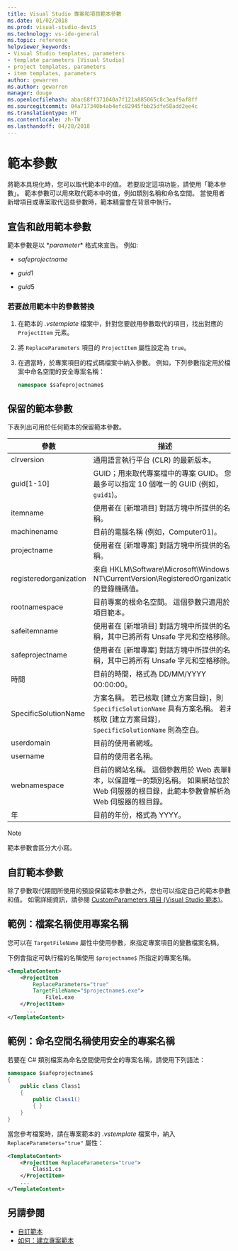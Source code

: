 ```yaml
---
title: Visual Studio 專案和項目範本參數
ms.date: 01/02/2018
ms.prod: visual-studio-dev15
ms.technology: vs-ide-general
ms.topic: reference
helpviewer_keywords:
- Visual Studio templates, parameters
- template parameters [Visual Studio]
- project templates, parameters
- item templates, parameters
author: gewarren
ms.author: gewarren
manager: douge
ms.openlocfilehash: abac68ff371040a7f121a885065c8c3eaf9af8ff
ms.sourcegitcommit: 04a717340b4ab4efc82945fbb25dfe58add2ee4c
ms.translationtype: HT
ms.contentlocale: zh-TW
ms.lasthandoff: 04/28/2018
---
```

# <a name="template-parameters"></a>範本參數

將範本具現化時，您可以取代範本中的值。 若要設定這項功能，請使用「範本參數」。 範本參數可以用來取代範本中的值，例如類別名稱和命名空間。 當使用者新增項目或專案取代這些參數時，範本精靈會在背景中執行。

## <a name="declaring-and-enabling-template-parameters"></a>宣告和啟用範本參數

範本參數是以 $*parameter*$ 格式來宣告。 例如: 

- $safeprojectname$

- $guid1$

- $guid5$

### <a name="to-enable-parameter-substitution-in-templates"></a>若要啟用範本中的參數替換

1. 在範本的 *.vstemplate* 檔案中，針對您要啟用參數取代的項目，找出對應的 `ProjectItem` 元素。

1. 將 `ReplaceParameters` 項目的 `ProjectItem` 屬性設定為 `true`。

1. 在適當時，於專案項目的程式碼檔案中納入參數。 例如，下列參數指定用於檔案中命名空間的安全專案名稱：

    ```csharp
    namespace $safeprojectname$
    ```

## <a name="reserved-template-parameters"></a>保留的範本參數

下表列出可用於任何範本的保留範本參數。

|參數|描述|
|---------------|-----------------|
|clrversion|通用語言執行平台 (CLR) 的最新版本。|
|guid[1-10]|GUID；用來取代專案檔中的專案 GUID。 您最多可以指定 10 個唯一的 GUID (例如，`guid1`)。|
|itemname|使用者在 [新增項目] 對話方塊中所提供的名稱。|
|machinename|目前的電腦名稱 (例如，Computer01)。|
|projectname|使用者在 [新增專案] 對話方塊中所提供的名稱。|
|registeredorganization|來自 HKLM\Software\Microsoft\Windows NT\CurrentVersion\RegisteredOrganization 的登錄機碼值。|
|rootnamespace|目前專案的根命名空間。 這個參數只適用於項目範本。|
|safeitemname|使用者在 [新增項目] 對話方塊中所提供的名稱，其中已將所有 Unsafe 字元和空格移除。|
|safeprojectname|使用者在 [新增專案] 對話方塊中所提供的名稱，其中已將所有 Unsafe 字元和空格移除。|
|時間|目前的時間，格式為 DD/MM/YYYY 00:00:00。|
|SpecificSolutionName|方案名稱。 若已核取 [建立方案目錄]，則 `SpecificSolutionName` 具有方案名稱。 若未核取 [建立方案目錄]，`SpecificSolutionName` 則為空白。|
|userdomain|目前的使用者網域。|
|username|目前的使用者名稱。|
|webnamespace|目前的網站名稱。 這個參數用於 Web 表單範本，以保證唯一的類別名稱。 如果網站位於 Web 伺服器的根目錄，此範本參數會解析為 Web 伺服器的根目錄。|
|年|目前的年份，格式為 YYYY。|

> [!NOTE]
> 範本參數會區分大小寫。

## <a name="custom-template-parameters"></a>自訂範本參數

除了參數取代期間所使用的預設保留範本參數之外，您也可以指定自己的範本參數和值。 如需詳細資訊，請參閱 [CustomParameters 項目 (Visual Studio 範本)](../extensibility/customparameters-element-visual-studio-templates.md)。

## <a name="example-use-the-project-name-for-a-file-name"></a>範例：檔案名稱使用專案名稱

您可以在 `TargetFileName` 屬性中使用參數，來指定專案項目的變數檔案名稱。

下例會指定可執行檔的名稱使用 `$projectname$` 所指定的專案名稱。

```xml
<TemplateContent>
    <ProjectItem
        ReplaceParameters="true"
        TargetFileName="$projectname$.exe">
            File1.exe
    </ProjectItem>
      ...
</TemplateContent>
```

## <a name="example-use-the-safe-project-name-for-the-namespace-name"></a>範例：命名空間名稱使用安全的專案名稱

若要在 C# 類別檔案為命名空間使用安全的專案名稱，請使用下列語法：

```csharp
namespace $safeprojectname$
{
    public class Class1
    {
        public Class1()
        { }
    }
}
```

當您參考檔案時，請在專案範本的 *.vstemplate* 檔案中，納入 `ReplaceParameters="true"` 屬性：

```xml
<TemplateContent>
    <ProjectItem ReplaceParameters="true">
        Class1.cs
    </ProjectItem>
    ...
</TemplateContent>
```

## <a name="see-also"></a>另請參閱

- [自訂範本](../ide/customizing-project-and-item-templates.md)
- [如何：建立專案範本](../ide/how-to-create-project-templates.md)
